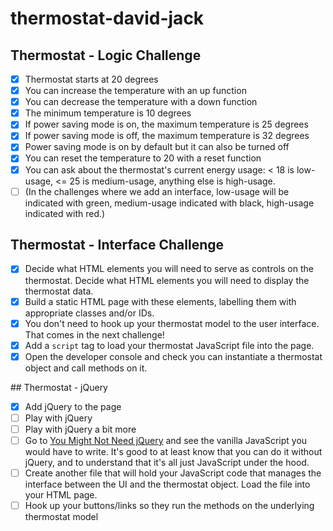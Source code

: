 # thermostat-david-jack

## Thermostat - Logic Challenge
- [x] Thermostat starts at 20 degrees
- [x] You can increase the temperature with an up function
- [x] You can decrease the temperature with a down function
- [x] The minimum temperature is 10 degrees
- [x] If power saving mode is on, the maximum temperature is 25 degrees
- [x] If power saving mode is off, the maximum temperature is 32 degrees
- [x] Power saving mode is on by default but it can also be turned off
- [x] You can reset the temperature to 20 with a reset function
- [x] You can ask about the thermostat's current energy usage: < 18 is low-usage, <= 25 is medium-usage, anything else is high-usage.
- [ ] (In the challenges where we add an interface, low-usage will be indicated with green, medium-usage indicated with black, high-usage indicated with red.)

## Thermostat - Interface Challenge

- [x] Decide what HTML elements you will need to serve as controls on the thermostat.  Decide what HTML elements you will need to display the thermostat data.
- [x] Build a static HTML page with these elements, labelling them with appropriate classes and/or IDs.
- [x] You don't need to hook up your thermostat model to the user interface.  That comes in the next challenge!
- [x] Add a `script` tag to load your thermostat JavaScript file into the page.
- [x] Open the developer console and check you can instantiate a thermostat object and call methods on it.

## Thermostat - jQuery

- [x] Add jQuery to the page
- [ ] Play with jQuery
- [ ] Play with jQuery a bit more
- [ ] Go to [You Might Not Need jQuery](http://youmightnotneedjquery.com/) and see the vanilla JavaScript you would have to write. It's good to at least know that you can do it without jQuery, and to understand that it's all just JavaScript under the hood.
- [ ] Create another file that will hold your JavaScript code that manages the interface between the UI and the thermostat object.  Load the file into your HTML page.
- [ ] Hook up your buttons/links so they run the methods on the underlying thermostat model
